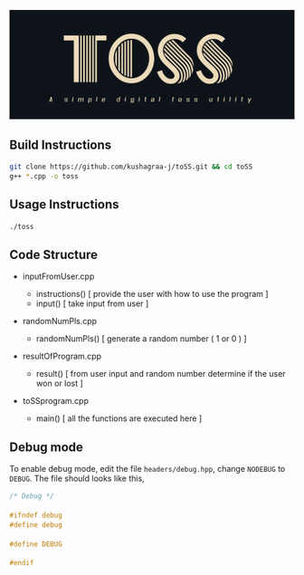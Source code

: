 ![](img/logo.png "toSS")

## Build Instructions

```bash
git clone https://github.com/kushagraa-j/toSS.git && cd toSS
g++ *.cpp -o toss
```

## Usage Instructions

```bash
./toss
```

## Code Structure

- inputFromUser.cpp
	- instructions()	[ provide the user with how to use the program ]
	- input()		[ take input from user ]

- randomNumPls.cpp
	- randomNumPls()	[ generate a random number ( 1 or 0 ) ]

- resultOfProgram.cpp
	- result()		[ from user input and random number 
				 determine if the user won or lost ]
- toSSprogram.cpp
	- main() 		[ all the functions are executed here ]

## Debug mode

To enable debug mode, edit the file `headers/debug.hpp`, change `NODEBUG` to `DEBUG`.
The file should looks like this,

```cpp
/* Debug */

#ifndef debug
#define debug

#define DEBUG

#endif
```
